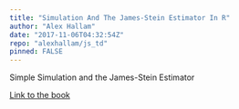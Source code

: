 ```yaml
---
title: "Simulation And The James-Stein Estimator In R"
author: "Alex Hallam"
date: "2017-11-06T04:32:54Z"
repo: "alexhallam/js_td"
pinned: FALSE
---
```


Simple Simulation and the James-Stein Estimator

[Link to the book](https://bookdown.org/content/922/)
